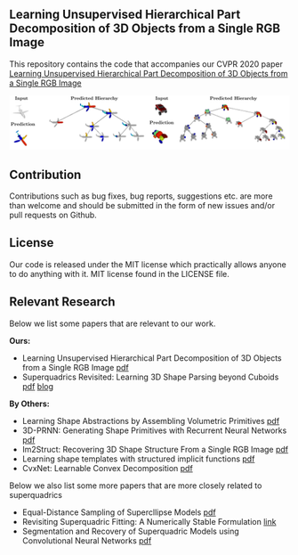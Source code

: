 ## Learning Unsupervised Hierarchical Part Decomposition of 3D Objects from a Single RGB Image

This repository contains the code that accompanies our CVPR 2020 paper
[Learning Unsupervised Hierarchical Part Decomposition of 3D Objects from a Single RGB Image](https://paschalidoud.github.io/)

![Teaser](img/teaser.png)


Contribution
------------
Contributions such as bug fixes, bug reports, suggestions etc. are more than
welcome and should be submitted in the form of new issues and/or pull requests
on Github.

License
-------
Our code is released under the MIT license which practically allows anyone to do anything with it.
MIT license found in the LICENSE file.


Relevant Research
------------------
Below we list some papers that are relevant to our work.

**Ours:**
- Learning Unsupervised Hierarchical Part Decomposition of 3D Objects from a Single RGB Image [pdf](https://paschalidoud.github.io/)
- Superquadrics Revisited: Learning 3D Shape Parsing beyond Cuboids [pdf](https://arxiv.org/pdf/1904.09970.pdf) [blog](https://autonomousvision.github.io/superquadrics-revisited/)

**By Others:**
- Learning Shape Abstractions by Assembling Volumetric Primitives [pdf](https://arxiv.org/pdf/1612.00404.pdf)
- 3D-PRNN: Generating Shape Primitives with Recurrent Neural Networks [pdf](https://arxiv.org/abs/1708.01648.pdf)
- Im2Struct: Recovering 3D Shape Structure From a Single RGB Image [pdf](http://openaccess.thecvf.com/content_cvpr_2018/html/Niu_Im2Struct_Recovering_3D_CVPR_2018_paper.pdf)
- Learning shape templates with structured implicit functions [pdf](https://arxiv.org/abs/1904.06447)
- CvxNet: Learnable Convex Decomposition [pdf](https://arxiv.org/abs/1909.05736)

Below we also list some more papers that are more closely related to superquadrics
- Equal-Distance Sampling of Supercllipse Models [pdf](https://pdfs.semanticscholar.org/3e6f/f812b392f9eb70915b3c16e7bfbd57df379d.pdf)
- Revisiting Superquadric Fitting: A Numerically Stable Formulation [link](https://ieeexplore.ieee.org/document/8128485)
- Segmentation and Recovery of Superquadric Models using Convolutional Neural Networks [pdf](https://arxiv.org/abs/2001.10504)
